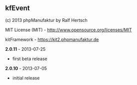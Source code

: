 ## kfEvent ##

(c) 2013 phpManufaktur by Ralf Hertsch

MIT License (MIT) - <http://www.opensource.org/licenses/MIT>

kitFramework - <https://kit2.phpmanufaktur.de>

**2.0.11** - 2013-07-25

* first beta release

**2.0.10** - 2013-07-05

* initial release